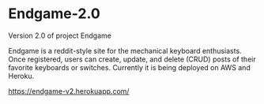 # Endgame-2.0
Version 2.0 of project Endgame

Endgame is a reddit-style site for the mechanical keyboard enthusiasts. Once registered, users can
create, update, and delete (CRUD) posts of their favorite keyboards or switches. Currently it is being deployed on AWS and Heroku.

https://endgame-v2.herokuapp.com/
